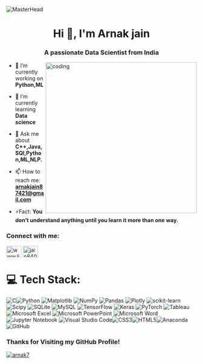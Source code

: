 ![MasterHead](https://github.com/Arnak77/Arnak77/assets/97283054/08125204-c579-42d0-9bb7-ddd80af28311)


<h1 align="center">Hi 👋, I'm Arnak jain</h1>
<h3 align="center">A passionate Data Scientist from India</h3>

<img align="right" alt="coding" width="400" src="https://github.com/Arnak77/Arnak77/assets/97283054/208462db-2046-4f5b-b96d-f4d685ca5c59">


- 🔭 I’m currently working on **Python,ML**

- 🌱 I’m currently learning **Data science**

- 💬 Ask me about **C++,Java,SQl,Python,ML,NLP.**

- 📫 How to reach me: **arnakjain87421@gmail.com**

- ⚡Fact: **You don’t understand anything until you learn it more than one way.**

<h3 align="left">Connect with me:</h3>
<p align="left">
<a href="https://www.linkedin.com/in/arnak-jain-94427a23a/" target="blank"><img align="center" src="https://raw.githubusercontent.com/rahuldkjain/github-profile-readme-generator/master/src/images/icons/Social/linked-in-alt.svg" alt="www.linkedin.com/in/arnak-jain-94427a23a" height="30" width="40" /></a>
<a href="https://instagram.com/jain8408" target="blank"><img align="center" src="https://raw.githubusercontent.com/rahuldkjain/github-profile-readme-generator/master/src/images/icons/Social/instagram.svg" alt="jain8408" height="30" width="40" /></a>
</p>

# 💻 Tech Stack:
![C](https://img.shields.io/badge/c-%2300599C.svg?style=for-the-badge&logo=visual-studio-code&logoColor=white)![Python](https://img.shields.io/badge/python-3670A0?style=for-the-badge&logo=python&logoColor=ffdd54) ![Matplotlib](https://img.shields.io/badge/Matplotlib-%23ffffff.svg?style=for-the-badge&logo=Matplotlib&logoColor=black) ![NumPy](https://img.shields.io/badge/numpy-%23013243.svg?style=for-the-badge&logo=numpy&logoColor=white) ![Pandas](https://img.shields.io/badge/pandas-%23150458.svg?style=for-the-badge&logo=pandas&logoColor=white) ![Plotly](https://img.shields.io/badge/Plotly-%233F4F75.svg?style=for-the-badge&logo=plotly&logoColor=white) ![scikit-learn](https://img.shields.io/badge/scikit--learn-%23F7931E.svg?style=for-the-badge&logo=scikit-learn&logoColor=white) ![Scipy](https://img.shields.io/badge/SciPy-%230C55A5.svg?style=for-the-badge&logo=scipy&logoColor=%white) ![SQLite](https://img.shields.io/badge/sqlite-%2307405e.svg?style=for-the-badge&logo=sqlite&logoColor=white) ![MySQL](https://img.shields.io/badge/mysql-%2300000f.svg?style=for-the-badge&logo=mysql&logoColor=white) 
![TensorFlow](https://img.shields.io/badge/TensorFlow-%23FF6F00.svg?style=for-the-badge&logo=TensorFlow&logoColor=white) ![Keras](https://img.shields.io/badge/Keras-%23D00000.svg?style=for-the-badge&logo=Keras&logoColor=white) ![PyTorch](https://img.shields.io/badge/PyTorch-%23EE4C2C.svg?style=for-the-badge&logo=PyTorch&logoColor=white) 
![Tableau](https://img.shields.io/badge/tableau-6f1ab1?style=for-the-badge&logo=tableau&logoColor=white)  ![Microsoft Excel](https://img.shields.io/badge/Microsoft_Excel-217346?style=for-the-badge&logo=microsoft-excel&logoColor=white) ![Microsoft PowerPoint](https://img.shields.io/badge/Microsoft_PowerPoint-B7472A?style=for-the-badge&logo=microsoft-powerpoint&logoColor=white) ![Microsoft Word](https://img.shields.io/badge/Microsoft_Word-2B579A?style=for-the-badge&logo=microsoft-word&logoColor=white) ![Jupyter Notebook](https://img.shields.io/badge/jupyter-%23FA0F00.svg?style=for-the-badge&logo=jupyter&logoColor=white) ![Visual Studio Code](https://img.shields.io/badge/Visual%20Studio%20Code-0078d7.svg?style=for-the-badge&logo=visual-studio-code&logoColor=white)![CSS3](https://img.shields.io/badge/css3-%231572B6.svg?style=for-the-badge&logo=visual-studio-code&logoColor=white)![HTML5](https://img.shields.io/badge/html5-%23E34F26.svg?style=for-the-badge&logo=visual-studio-code&logoColor=white)![Anaconda](https://img.shields.io/badge/Anaconda-%2344A833.svg?style=for-the-badge&logo=visual-studio-code&logoColor=white)![GitHub](https://img.shields.io/badge/github-%23121011.svg?style=for-the-badge&logo=visual-studio-code&logoColor=white)

### Thanks for Visiting my GitHub Profile!

<p align="left"> <a href="https://github.com/ryo-ma/github-profile-trophy"><img src="https://github-profile-trophy.vercel.app/?username=arnak7" alt="arnak7" /></a> </p>

